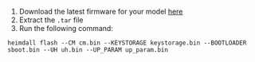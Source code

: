 1. Download the latest firmware for your model [here](https://github.com/Linux4/firmware-update/releases/download/P610XXU2EVE5/firmware-SM-P610-P610XXU2EVE5.tar)
2. Extract the `.tar` file
3. Run the following command:
  ```
heimdall flash --CM cm.bin --KEYSTORAGE keystorage.bin --BOOTLOADER sboot.bin --UH uh.bin --UP_PARAM up_param.bin
  ```
